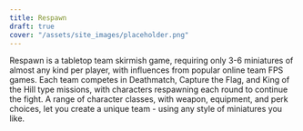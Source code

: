 ```yaml
---
title: Respawn
draft: true
cover: "/assets/site_images/placeholder.png"
---
```


Respawn is a tabletop team skirmish game, requiring only 3-6 miniatures of almost any kind per player, with influences from popular online team FPS games. Each team competes in Deathmatch, Capture the Flag, and King of the Hill type missions, with characters respawning each round to continue the fight. A range of character classes, with weapon, equipment, and perk choices, let you create a unique team - using any style of miniatures you like.